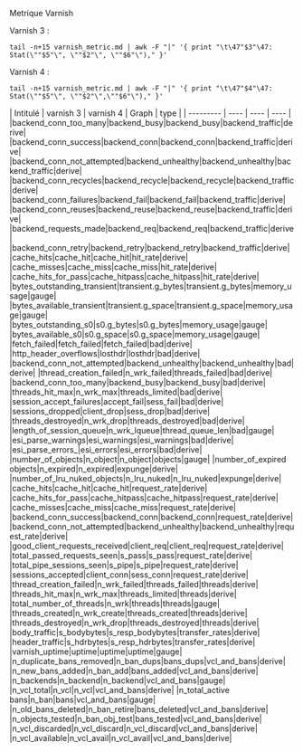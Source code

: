 Metrique Varnish

Varnish 3 :
  ```
tail -n+15 varnish_metric.md | awk -F "|" '{ print "\t\47"$3"\47: Stat(\""$5"\", \""$2"\", \""$6"\")," }'
  ```

Varnish 4 :
  ```
  tail -n+15 varnish_metric.md | awk -F "|" '{ print "\t\47"$4"\47: Stat(\""$5"\", \""$2"\",\""$6"\")," }'
  ```

| Intitulé | varnish 3 | varnish 4 | Graph | type |
| --------- | ---- | ---- | ---- |
|backend_conn_too_many|backend_busy|backend_busy|backend_traffic|derive|
|backend_conn_success|backend_conn|backend_conn|backend_traffic|derive|
|backend_conn_not_attempted|backend_unhealthy|backend_unhealthy|backend_traffic|derive|
|backend_conn_recycles|backend_recycle|backend_recycle|backend_traffic|derive|
|backend_conn_failures|backend_fail|backend_fail|backend_traffic|derive|
|backend_conn_reuses|backend_reuse|backend_reuse|backend_traffic|derive|
|backend_requests_made|backend_req|backend_req|backend_traffic|derive|
|backend_conn_retry|backend_retry|backend_retry|backend_traffic|derive|
|cache_hits|cache_hit|cache_hit|hit_rate|derive|
|cache_misses|cache_miss|cache_miss|hit_rate|derive|
|cache_hits_for_pass|cache_hitpass|cache_hitpass|hit_rate|derive|
|bytes_outstanding_transient|transient.g_bytes|transient.g_bytes|memory_usage|gauge|
|bytes_available_transient|transient.g_space|transient.g_space|memory_usage|gauge|
|bytes_outstanding_s0|s0.g_bytes|s0.g_bytes|memory_usage|gauge|
|bytes_available_s0|s0.g_space|s0.g_space|memory_usage|gauge|
|fetch_failed|fetch_failed|fetch_failed|bad|derive|
|http_header_overflows|losthdr|losthdr|bad|derive|
|backend_conn_not_attempted|backend_unhealthy|backend_unhealthy|bad|derive|
|thread_creation_failed|n_wrk_failed|threads_failed|bad|derive|
|backend_conn_too_many|backend_busy|backend_busy|bad|derive|
|threads_hit_max|n_wrk_max|threads_limited|bad|derive|
|session_accept_failures|accept_fail|sess_fail|bad|derive|
|sessions_dropped|client_drop|sess_drop|bad|derive|
|threads_destroyed|n_wrk_drop|threads_destroyed|bad|derive|
|length_of_session_queue|n_wrk_lqueue|thread_queue_len|bad|gauge|
|esi_parse_warnings|esi_warnings|esi_warnings|bad|derive|
|esi_parse_errors_|esi_errors|esi_errors|bad|derive|
|number_of_objects|n_object|n_object|objects|gauge|
|number_of_expired objects|n_expired|n_expired|expunge|derive|
|number_of_lru_nuked_objects|n_lru_nuked|n_lru_nuked|expunge|derive|
|cache_hits|cache_hit|cache_hit|request_rate|derive|
|cache_hits_for_pass|cache_hitpass|cache_hitpass|request_rate|derive|
|cache_misses|cache_miss|cache_miss|request_rate|derive|
|backend_conn_success|backend_conn|backend_conn|request_rate|derive|
|backend_conn_not_attempted|backend_unhealthy|backend_unhealthy|request_rate|derive|
|good_client_requests_received|client_req|client_req|request_rate|derive|
|total_passed_requests_seen|s_pass|s_pass|request_rate|derive|
|total_pipe_sessions_seen|s_pipe|s_pipe|request_rate|derive|
|sessions_accepted|client_conn|sess_conn|request_rate|derive|
|thread_creation_failed|n_wrk_failed|threads_failed|threads|derive|
|threads_hit_max|n_wrk_max|threads_limited|threads|derive|
|total_number_of_threads|n_wrk|threads|threads|gauge|
|threads_created|n_wrk_create|threads_created|threads|derive|
|threads_destroyed|n_wrk_drop|threads_destroyed|threads|derive|
|body_traffic|s_bodybytes|s_resp_bodybytes|transfer_rates|derive|
|header_traffic|s_hdrbytes|s_resp_hdrbytes|transfer_rates|derive|
|varnish_uptime|uptime|uptime|uptime|gauge|
|n_duplicate_bans_removed|n_ban_dups|bans_dups|vcl_and_bans|derive|
|n_new_bans_added|n_ban_add|bans_added|vcl_and_bans|derive|
|n_backends|n_backend|n_backend|vcl_and_bans|gauge|
|n_vcl_total|n_vcl|n_vcl|vcl_and_bans|derive|
|n_total_active bans|n_ban|bans|vcl_and_bans|gauge|
|n_old_bans_deleted|n_ban_retire|bans_deleted|vcl_and_bans|derive|
|n_objects_tested|n_ban_obj_test|bans_tested|vcl_and_bans|derive|
|n_vcl_discarded|n_vcl_discard|n_vcl_discard|vcl_and_bans|derive|
|n_vcl_available|n_vcl_avail|n_vcl_avail|vcl_and_bans|derive|
